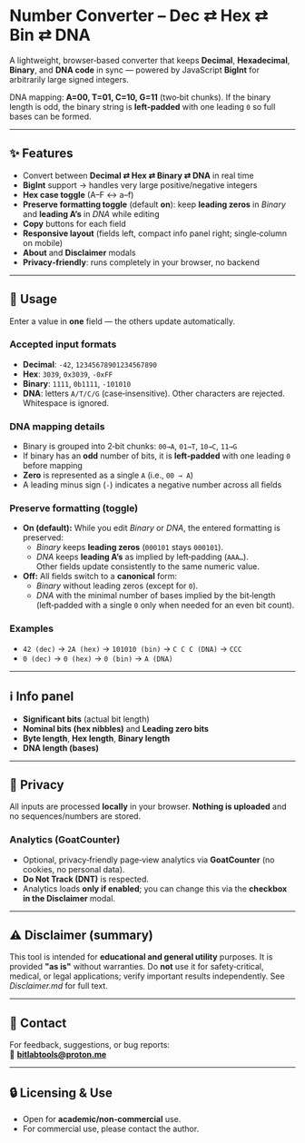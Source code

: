 # Number Converter – Dec ⇄ Hex ⇄ Bin ⇄ DNA

A lightweight, browser‑based converter that keeps **Decimal**, **Hexadecimal**, **Binary**, and **DNA code** in sync — powered by JavaScript **BigInt** for arbitrarily large signed integers.

DNA mapping: **A=00, T=01, C=10, G=11** (two‑bit chunks). If the binary length is odd, the binary string is **left‑padded** with one leading `0` so full bases can be formed.

---

## ✨ Features

- Convert between **Decimal ⇄ Hex ⇄ Binary ⇄ DNA** in real time
- **BigInt** support → handles very large positive/negative integers
- **Hex case toggle** (A–F ↔ a–f)
- **Preserve formatting toggle** (default **on**): keep **leading zeros** in *Binary* and **leading A’s** in *DNA* while editing
- **Copy** buttons for each field
- **Responsive layout** (fields left, compact info panel right; single‑column on mobile)
- **About** and **Disclaimer** modals
- **Privacy‑friendly**: runs completely in your browser, no backend

---

## 🚀 Usage

Enter a value in **one** field — the others update automatically.

### Accepted input formats
- **Decimal**: `-42`, `12345678901234567890`
- **Hex**: `3039`, `0x3039`, `-0xFF`
- **Binary**: `1111`, `0b1111`, `-101010`
- **DNA**: letters `A/T/C/G` (case‑insensitive). Other characters are rejected.  
  Whitespace is ignored.

### DNA mapping details
- Binary is grouped into 2‑bit chunks: `00→A`, `01→T`, `10→C`, `11→G`
- If binary has an **odd** number of bits, it is **left‑padded** with one leading `0` before mapping
- **Zero** is represented as a single `A` (i.e., `00 → A`)
- A leading minus sign (`-`) indicates a negative number across all fields

### Preserve formatting (toggle)
- **On (default):** While you edit *Binary* or *DNA*, the entered formatting is preserved:  
  - *Binary* keeps **leading zeros** (`000101` stays `000101`).  
  - *DNA* keeps **leading A’s** as implied by left‑padding (`AAA…`).  
  Other fields update consistently to the same numeric value.
- **Off:** All fields switch to a **canonical** form:  
  - *Binary* without leading zeros (except for `0`).  
  - *DNA* with the minimal number of bases implied by the bit‑length (left‑padded with a single `0` only when needed for an even bit count).

### Examples
- `42 (dec)` → `2A (hex)` → `101010 (bin)` → `C C C (DNA)` → `CCC`
- `0 (dec)` → `0 (hex)` → `0 (bin)` → `A (DNA)`

---

## ℹ️ Info panel

- **Significant bits** (actual bit length)  
- **Nominal bits (hex nibbles)** and **Leading zero bits**  
- **Byte length**, **Hex length**, **Binary length**  
- **DNA length (bases)**

---

## 🔐 Privacy

All inputs are processed **locally** in your browser. **Nothing is uploaded** and no sequences/numbers are stored.

### Analytics (GoatCounter)
- Optional, privacy‑friendly page‑view analytics via **GoatCounter** (no cookies, no personal data).  
- **Do Not Track (DNT)** is respected.  
- Analytics loads **only if enabled**; you can change this via the **checkbox in the Disclaimer** modal.

---

## ⚠️ Disclaimer (summary)

This tool is intended for **educational and general utility** purposes. It is provided **"as is"** without warranties. Do **not** use it for safety‑critical, medical, or legal applications; verify important results independently. See *Disclaimer.md* for full text.

---

## 📧 Contact

For feedback, suggestions, or bug reports:  
📨 **bitlabtools@proton.me**

---

## 🔒 Licensing & Use

- Open for **academic/non‑commercial** use.
- For commercial use, please contact the author.
